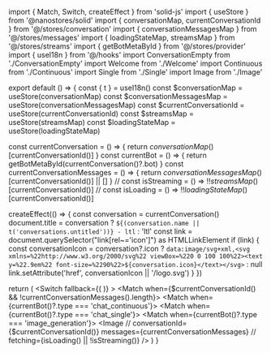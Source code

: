 import { Match, Switch, createEffect } from 'solid-js'
import { useStore } from '@nanostores/solid'
import { conversationMap, currentConversationId } from '@/stores/conversation'
import { conversationMessagesMap } from '@/stores/messages'
import { loadingStateMap, streamsMap } from '@/stores/streams'
import { getBotMetaById } from '@/stores/provider'
import { useI18n } from '@/hooks'
import ConversationEmpty from './ConversationEmpty'
import Welcome from './Welcome'
import Continuous from './Continuous'
import Single from './Single'
import Image from './Image'

export default () => {
  const { t } = useI18n()
  const $conversationMap = useStore(conversationMap)
  const $conversationMessagesMap = useStore(conversationMessagesMap)
  const $currentConversationId = useStore(currentConversationId)
  const $streamsMap = useStore(streamsMap)
  const $loadingStateMap = useStore(loadingStateMap)

  const currentConversation = () => {
    return $conversationMap()[$currentConversationId()]
  }
  const currentBot = () => {
    return getBotMetaById(currentConversation()?.bot)
  }
  const currentConversationMessages = () => {
    return $conversationMessagesMap()[$currentConversationId()] || []
  }
  // const isStreaming = () => !!$streamsMap()[$currentConversationId()]
  // const isLoading = () => !!$loadingStateMap()[$currentConversationId()]

  createEffect(() => {
    const conversation = currentConversation()
    document.title = conversation ? `${(conversation.name || t('conversations.untitled'))} - ltl` : 'ltl'
    const link = document.querySelector("link[rel~='icon']") as HTMLLinkElement
    if (link) {
      const conversationIcon = conversation?.icon ? `data:image/svg+xml,<svg xmlns=%22http://www.w3.org/2000/svg%22 viewBox=%220 0 100 100%22><text y=%22.9em%22 font-size=%2290%22>${conversation.icon}</text></svg>` : null
      link.setAttribute('href', conversationIcon || '/logo.svg')
    }
  })

  return (
    <Switch
      fallback={(
        <Welcome />
      )}
    >
      <Match when={$currentConversationId() && !currentConversationMessages().length}>
        <ConversationEmpty conversation={currentConversation()} />
      </Match>
      <Match when={currentBot()?.type === 'chat_continuous'}>
        <Continuous
          conversationId={$currentConversationId()}
          messages={currentConversationMessages}
        />
      </Match>
      <Match when={currentBot()?.type === 'chat_single'}>
        <Single
          conversationId={$currentConversationId()}
          messages={currentConversationMessages}
        />
      </Match>
      <Match when={currentBot()?.type === 'image_generation'}>
        <Image
          // conversationId={$currentConversationId()}
          messages={currentConversationMessages}
          // fetching={isLoading() || !isStreaming()}
        />
      </Match>
    </Switch>
  )
}
